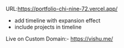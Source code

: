 URL:https://portfolio-chi-nine-72.vercel.app/
- add timeline with expansion effect
- include projects in timeline


Live on Custom Domain:- https://vishu.me/
